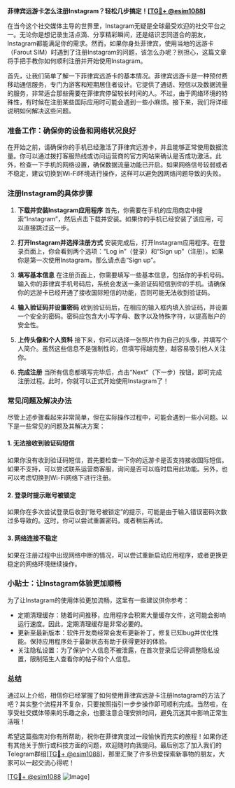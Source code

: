 **菲律宾远游卡怎么注册Instagram？轻松几步搞定！[[TG💪+ @esim1088](https://t.me/s/esim1088)]**

在当今这个社交媒体主导的世界里，Instagram无疑是全球最受欢迎的社交平台之一。无论你是想记录生活点滴、分享精彩瞬间，还是结识志同道合的朋友，Instagram都能满足你的需求。然而，如果你身处菲律宾，使用当地的远游卡（Farout SIM）时遇到了注册Instagram的问题，该怎么办呢？别担心，这篇文章将手把手教你如何顺利注册并开始使用Instagram。

首先，让我们简单了解一下菲律宾远游卡的基本情况。菲律宾远游卡是一种预付费移动通信服务，专门为游客和短期居住者设计。它提供了通话、短信以及数据流量的服务，非常适合那些需要在菲律宾停留较长时间的人。不过，由于网络环境的特殊性，有时候在注册某些国际应用时可能会遇到一些小麻烦。接下来，我们将详细说明如何解决这些问题。

### 准备工作：确保你的设备和网络状况良好

在开始之前，请确保你的手机已经激活了菲律宾远游卡，并且能够正常使用数据流量。你可以通过拨打客服热线或访问运营商的官方网站来确认是否成功激活。此外，检查一下手机的网络设置，确保数据流量功能已开启。如果网络信号较弱或者不稳定，建议切换到Wi-Fi环境进行操作，这样可以避免因网络问题导致的失败。

### 注册Instagram的具体步骤

1. **下载并安装Instagram应用程序**
   首先，你需要在手机的应用商店中搜索“Instagram”，然后点击下载并安装。如果你的手机已经安装了该应用，可以直接跳过这一步。

2. **打开Instagram并选择注册方式**
   安装完成后，打开Instagram应用程序。在登录页面上，你会看到两个选项：“Log in”（登录）和“Sign up”（注册）。如果你是第一次使用Instagram，那么请点击“Sign up”。

3. **填写基本信息**
   在注册页面上，你需要填写一些基本信息，包括你的手机号码。输入你的菲律宾手机号码后，系统会发送一条验证码短信到你的手机。请确保你的远游卡已经开通了接收国际短信的功能，否则可能无法收到验证码。

4. **输入验证码并设置密码**
   收到验证码后，在相应的输入框内填入验证码，并设置一个安全的密码。密码应包含大小写字母、数字以及特殊字符，以提高账户的安全性。

5. **上传头像和个人资料**
   接下来，你可以选择一张照片作为自己的头像，并填写个人简介。虽然这些信息不是强制性的，但填写得越完整，越容易吸引他人关注你。

6. **完成注册**
   当所有信息都填写完毕后，点击“Next”（下一步）按钮，即可完成注册过程。此时，你就可以正式开始使用Instagram了！

### 常见问题及解决办法

尽管上述步骤看起来非常简单，但在实际操作过程中，可能会遇到一些小问题。以下是一些常见的问题及其解决方案：

#### 1. 无法接收到验证码短信
   如果你没有收到验证码短信，首先要检查一下你的远游卡是否支持接收国际短信。如果不支持，可以尝试联系运营商客服，询问是否可以临时启用此功能。另外，也可以考虑切换到Wi-Fi网络下进行注册。

#### 2. 登录时提示账号被锁定
   如果你在多次尝试登录后收到“账号被锁定”的提示，可能是由于输入错误密码次数过多导致的。这时，你可以尝试重置密码，或者稍后再试。

#### 3. 网络连接不稳定
   如果在注册过程中出现网络中断的情况，可以尝试重新启动应用程序，或者更换更稳定的网络环境继续操作。

### 小贴士：让Instagram体验更加顺畅

为了让Instagram的使用体验更加流畅，这里有一些建议供你参考：
- 定期清理缓存：随着时间推移，应用程序会积累大量缓存文件，这可能会影响运行速度。因此，定期清理缓存是非常必要的。
- 更新至最新版本：软件开发商经常会发布更新补丁，修复已知bug并优化性能。保持应用程序处于最新状态有助于获得更好的体验。
- 关注隐私设置：为了保护个人信息不被泄露，在首次登录后记得调整隐私设置，限制陌生人查看你的帖子和个人信息。

### 总结

通过以上介绍，相信你已经掌握了如何使用菲律宾远游卡注册Instagram的方法了吧？其实整个流程并不复杂，只要按照指引一步步操作即可顺利完成。当然啦，在享受社交媒体带来的乐趣之余，也要注意合理安排时间，避免沉迷其中影响正常生活哦！

希望这篇指南对你有所帮助，祝你在菲律宾度过一段愉快而充实的旅程！如果你还有其他关于旅行或科技方面的问题，欢迎随时向我提问。最后别忘了加入我们的Telegram群组[[TG💪+ @esim1088](https://t.me/s/esim1088)]，那里汇聚了许多热爱探索新事物的朋友，大家可以一起交流心得呢！

[[TG💪+ @esim1088](https://t.me/s/esim1088) ![Image](https://i.postimg.cc/4NQfJmqS/Snipaste-2025-05-13-00-14-12.png)]